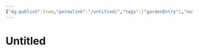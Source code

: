 ```yaml
---
{"dg-publish":true,"permalink":"/untitled/","tags":["gardenEntry"],"noteIcon":"","created":"2024-07-30"}
---
```


# Untitled

